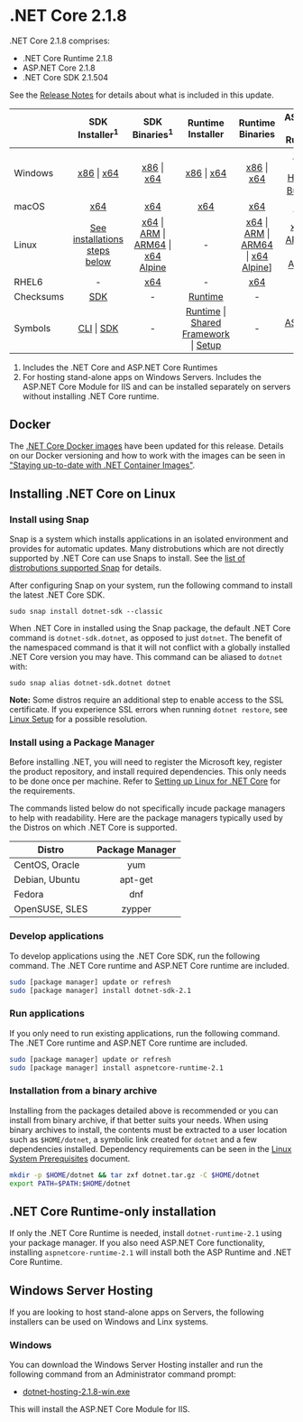 # .NET Core 2.1.8

.NET Core 2.1.8 comprises:

* .NET Core Runtime 2.1.8
* ASP.NET Core 2.1.8
* .NET Core SDK 2.1.504

See the [Release Notes](https://github.com/dotnet/core/blob/main/release-notes/2.1/2.1.8/2.1.8.md) for details about what is included in this update.

|           | SDK Installer<sup>1</sup>                        | SDK Binaries<sup>1</sup>                 | Runtime Installer                                        | Runtime Binaries                                 | ASP.NET Core Runtime           |
| --------- | :------------------------------------------:     | :----------------------:                 | :---------------------------:                            | :-------------------------:                      | :-----------------:            |
| Windows   | [x86][dotnet-sdk-win-x86.exe] \| [x64][dotnet-sdk-win-x64.exe] | [x86][dotnet-sdk-win-x86.zip] \| [x64][dotnet-sdk-win-x64.zip] | [x86][dotnet-runtime-win-x86.exe] \| [x64][dotnet-runtime-win-x64.exe] | [x86][dotnet-runtime-win-x86.zip] \| [x64][dotnet-runtime-win-x64.zip] | [x86][aspnetcore-runtime-win-x86.exe] \| [x64][aspnetcore-runtime-win-x64.exe] <br> [Hosting Bundle][dotnet-hosting-win.exe]<sup>2</sup> |
| macOS     | [x64][dotnet-sdk-osx-x64.pkg]  | [x64][dotnet-sdk-osx-x64.tar.gz]     | [x64][dotnet-runtime-osx-x64.pkg] | [x64][dotnet-runtime-osx-x64.tar.gz] | [x64][aspnetcore-runtime-osx-x64.tar.gz]<sup>1</sup>
| Linux     | [See installations steps below][linux-install]   | [x64][dotnet-sdk-linux-x64.tar.gz] \| [ARM][dotnet-sdk-linux-arm.tar.gz] \| [ARM64][dotnet-sdk-linux-arm64.tar.gz] \| [x64 Alpine][dotnet-sdk-linux-musl-x64.tar.gz] | - | [x64][dotnet-runtime-linux-x64.tar.gz] \| [ARM][dotnet-runtime-linux-arm.tar.gz] \| [ARM64][dotnet-runtime-linux-arm64.tar.gz] \| [x64 Alpine][dotnet-runtime-linux-musl-x64.tar.gz]] | [x64][aspnetcore-runtime-linux-x64.tar.gz]<sup>1</sup>  \| [ARM32][aspnetcore-runtime-linux-arm.tar.gz]<sup>1</sup> \| [x64 Alpine][aspnetcore-runtime-linux-musl-x64.tar.gz]<sup>1</sup> |
| RHEL6     | -                                                | [x64][dotnet-sdk-rhel.6-x64.tar.gz]                    | -                                                        | [x64][dotnet-runtime-rhel.6-x64.tar.gz] | - |
| Checksums | [SDK][checksums-sdk]                             | -                                        | [Runtime][checksums-runtime]                             | - | - |
| Symbols   | [CLI][cli-symbols.zip] \| [SDK][dotnet-sdk-symbols.zip]  | -                                        | [Runtime][coreclr-symbols.zip] \| [Shared Framework][corefx-symbols.zip] \| [Setup][core-setup-symbols.zip] | - | [ASP.NET Core][aspnet-symbols.zip] |

1. Includes the .NET Core and ASP.NET Core Runtimes
2. For hosting stand-alone apps on Windows Servers. Includes the ASP.NET Core Module for IIS and can be installed separately on servers without installing .NET Core runtime.


## Docker

The [.NET Core Docker images](https://hub.docker.com/r/microsoft/dotnet/) have been updated for this release. Details on our Docker versioning and how to work with the images can be seen in ["Staying up-to-date with .NET Container Images"](https://blogs.msdn.microsoft.com/dotnet/2018/06/18/staying-up-to-date-with-net-container-images/).

## Installing .NET Core on Linux

### Install using Snap

Snap is a system which installs applications in an isolated environment and provides for automatic updates. Many distrobutions which are not directly supported by .NET Core can use Snaps to install. See the [list of distrobutions supported Snap](https://docs.snapcraft.io/installing-snapd/6735) for details.

After configuring Snap on your system, run the following command to install the latest .NET Core SDK.

`sudo snap install dotnet-sdk --classic`

When .NET Core in installed using the Snap package, the default .NET Core command is `dotnet-sdk.dotnet`, as opposed to just `dotnet`. The benefit of the namespaced command is that it will not conflict with a globally installed .NET Core version you may have. This command can be aliased to `dotnet` with:

`sudo snap alias dotnet-sdk.dotnet dotnet`

**Note:** Some distros require an additional step to enable access to the SSL certificate. If you experience SSL errors when running `dotnet restore`, see [Linux Setup](https://github.com/dotnet/core/blob/main/Documentation/linux-setup.md) for a possible resolution.

### Install using a Package Manager

Before installing .NET, you will need to register the Microsoft key, register the product repository, and install required dependencies. This only needs to be done once per machine. Refer to [Setting up Linux for .NET Core][linux-setup] for the requirements.

The commands listed below do not specifically incude package managers to help with readability. Here are the package managers typically used by the Distros on which .NET Core is supported.

| Distro | Package Manager  |
| ---             | :----:  |
| CentOS, Oracle  | yum     |
| Debian, Ubuntu  | apt-get |
| Fedora          | dnf     |
| OpenSUSE, SLES  | zypper  |

### Develop applications
To develop applications using the .NET Core SDK, run the following command. The .NET Core runtime and ASP.NET Core runtime are included.

```bash
sudo [package manager] update or refresh
sudo [package manager] install dotnet-sdk-2.1
```

### Run applications
If you only need to run existing applications, run the following command. The .NET Core runtime and ASP.NET Core runtime are included.

```bash
sudo [package manager] update or refresh
sudo [package manager] install aspnetcore-runtime-2.1
```

### Installation from a binary archive

Installing from the packages detailed above is recommended or you can install from binary archive, if that better suits your needs. When using binary archives to install, the contents must be extracted to a user location such as `$HOME/dotnet`, a symbolic link created for `dotnet` and a few dependencies installed. Dependency requirements can be seen in the [Linux System Prerequisites](https://github.com/dotnet/core/blob/main/Documentation/linux-prereqs.md) document.

```bash
mkdir -p $HOME/dotnet && tar zxf dotnet.tar.gz -C $HOME/dotnet
export PATH=$PATH:$HOME/dotnet
```

## .NET Core Runtime-only installation

If only the .NET Core Runtime is needed, install `dotnet-runtime-2.1` using your package manager. If you also need ASP.NET Core functionality, installing `aspnetcore-runtime-2.1` will install both the ASP Runtime and .NET Core Runtime.

## Windows Server Hosting

If you are looking to host stand-alone apps on Servers, the following installers can be used on Windows and Linx systems.

### Windows

You can download the Windows Server Hosting installer and run the following command from an Administrator command prompt:

* [dotnet-hosting-2.1.8-win.exe][dotnet-hosting-win.exe]

This will install the ASP.NET Core Module for IIS.

[blob-runtime]: https://dotnetcli.blob.core.windows.net/dotnet/Runtime/
[blob-sdk]: https://dotnetcli.blob.core.windows.net/dotnet/Sdk/
[release-notes]: https://github.com/dotnet/core/blob/main/release-notes/2.1/2.1.8/2.1.8.md

[dotnet-runtime-linux-arm.tar.gz]: https://download.visualstudio.microsoft.com/download/pr/a36af597-586b-474b-8f91-9a1491b1b826/c56fac62f1ccc855afdd22bf2e9f7051/dotnet-runtime-2.1.8-linux-arm.tar.gz
[dotnet-runtime-linux-arm64.tar.gz]: https://download.visualstudio.microsoft.com/download/pr/46389bf1-b9e6-4a5e-9a99-2553f97abf4d/95d179c200d11593b363848d771e6be7/dotnet-runtime-2.1.8-linux-arm64.tar.gz
[dotnet-runtime-linux-musl-x64.tar.gz]: https://download.visualstudio.microsoft.com/download/pr/eeacc181-7b17-49a7-9664-cecdc8d2ab40/30222417a9866c9512bb96290770c73c/dotnet-runtime-2.1.8-linux-musl-x64.tar.gz
[dotnet-runtime-linux-x64.tar.gz]: https://download.visualstudio.microsoft.com/download/pr/eae50d35-ec30-4416-829a-36e8b5158f22/52d8370bea6e696cee4280bec0eda4bc/dotnet-runtime-2.1.8-linux-x64.tar.gz
[dotnet-runtime-osx-x64.pkg]: https://download.visualstudio.microsoft.com/download/pr/492b8744-10e1-47da-8bb3-6878dc3eed3e/b830851d9937aa83525b2a6088f91db6/dotnet-runtime-2.1.8-osx-x64.pkg
[dotnet-runtime-osx-x64.tar.gz]: https://download.visualstudio.microsoft.com/download/pr/0a8df2f2-bc67-455a-8df1-0f2395158eb2/0b42613ec436997900bda0696dabc54c/dotnet-runtime-2.1.8-osx-x64.tar.gz
[dotnet-runtime-rhel.6-x64.tar.gz]: https://download.visualstudio.microsoft.com/download/pr/713b711d-7f14-4dc5-959f-972392f7cd74/72187ac69f815e2f01a0c7a628e09f24/dotnet-runtime-2.1.8-rhel.6-x64.tar.gz
[dotnet-runtime-win-arm.zip]: https://download.visualstudio.microsoft.com/download/pr/8e05da2e-4300-41e7-bbc1-474db3aa9166/d2e0d4c9290067eed76b2c5d8677d524/dotnet-runtime-2.1.8-win-arm.zip
[dotnet-runtime-win-arm64.zip]: https://download.visualstudio.microsoft.com/download/pr/1ed7bac3-d0a1-4ef3-8b67-2f55b7d4bf0f/e524f264a6384c7f005818353e4b8703/dotnet-runtime-2.1.8-win-arm64.zip
[dotnet-runtime-win-x64.exe]: https://download.visualstudio.microsoft.com/download/pr/c551fea4-c065-4142-9556-4d78fb949284/efe7c2ef2d51331bd0fced6ea0eadf08/dotnet-runtime-2.1.8-win-x64.exe
[dotnet-runtime-win-x64.zip]: https://download.visualstudio.microsoft.com/download/pr/9b5aa463-d86c-4f8c-8dbb-26e323021246/3b75b083359c97b79da538cf40b041a0/dotnet-runtime-2.1.8-win-x64.zip
[dotnet-runtime-win-x86.exe]: https://download.visualstudio.microsoft.com/download/pr/1f94a87b-7a17-430c-a860-c18d4989ee5c/c1f4b946d3ae9bbd95413636d334d0ab/dotnet-runtime-2.1.8-win-x86.exe
[dotnet-runtime-win-x86.zip]: https://download.visualstudio.microsoft.com/download/pr/80cf31e3-1835-4ad1-965d-4971589fe501/7c4bf547ee314069b2482b22dbc778e8/dotnet-runtime-2.1.8-win-x86.zip
[aspnetcore-runtime-linux-arm.tar.gz]: https://download.visualstudio.microsoft.com/download/pr/43b1eaf3-f6dd-425c-80d1-137d28081f78/9dd9acff1aeac4f4ac994df2b05578ab/aspnetcore-runtime-2.1.8-linux-arm.tar.gz
[aspnetcore-runtime-linux-musl-x64.tar.gz]: https://download.visualstudio.microsoft.com/download/pr/c39af076-0ec1-4880-958e-6a50f9e18ee6/610247ccb388f86e9706f2f86d0e6874/aspnetcore-runtime-2.1.8-linux-musl-x64.tar.gz
[aspnetcore-runtime-linux-x64.tar.gz]: https://download.visualstudio.microsoft.com/download/pr/927cbf41-157f-488b-ac7d-32034defebc3/41b011418f795d5a76bf930ad57a055b/aspnetcore-runtime-2.1.8-linux-x64.tar.gz
[aspnetcore-runtime-osx-x64.tar.gz]: https://download.visualstudio.microsoft.com/download/pr/dba15b05-0c93-4d8b-89a1-c24eb1c71412/90354379b88f50f6bf17634e9260905f/aspnetcore-runtime-2.1.8-osx-x64.tar.gz
[aspnetcore-runtime-win-x64.exe]: https://download.visualstudio.microsoft.com/download/pr/22dccc6e-d3d9-4d1f-8a60-de7fed0bcc77/58c9a9101a49605f4b62ed3139492408/aspnetcore-runtime-2.1.8-win-x64.exe
[aspnetcore-runtime-win-x64.zip]: https://download.visualstudio.microsoft.com/download/pr/874e6430-08dc-45bf-ba49-9c8871a3f53e/cac4601c6e16af65dacae363b0bd3559/aspnetcore-runtime-2.1.8-win-x64.zip
[aspnetcore-runtime-win-x86.exe]: https://download.visualstudio.microsoft.com/download/pr/9ab30138-4a37-455c-bb62-a357862919b2/2e61c5254b1fa0e3118cf4f253d54f6b/aspnetcore-runtime-2.1.8-win-x86.exe
[aspnetcore-runtime-win-x86.zip]: https://download.visualstudio.microsoft.com/download/pr/776197cf-38e6-45e0-a10a-d2c30619346a/6e42301fd0d075076484f7c6e99ef58e/aspnetcore-runtime-2.1.8-win-x86.zip
[dotnet-hosting-win.exe]: https://download.visualstudio.microsoft.com/download/pr/c2b2968d-022d-4889-afd0-b02010813c94/bd315e931f55eecfdaea258cf3dee48e/dotnet-hosting-2.1.8-win.exe
[dotnet-sdk-linux-arm.tar.gz]: https://download.visualstudio.microsoft.com/download/pr/48d0a1d0-78a7-4bf9-a349-306d317a349f/5f28d7ce059d8d65dbe367821f40a16e/dotnet-sdk-2.1.504-linux-arm.tar.gz
[dotnet-sdk-linux-arm64.tar.gz]: https://download.visualstudio.microsoft.com/download/pr/5912b468-1221-48dc-9339-79506418e22f/2fd380bf8aa123ec8ea8c3046ad142e9/dotnet-sdk-2.1.504-linux-arm64.tar.gz
[dotnet-sdk-linux-musl-x64.tar.gz]: https://download.visualstudio.microsoft.com/download/pr/074db8c2-0e35-442a-81e4-10c8e23d5301/8a214d199985584c3d7be3c079b57e63/dotnet-sdk-2.1.504-linux-musl-x64.tar.gz
[dotnet-sdk-linux-x64.tar.gz]: https://download.visualstudio.microsoft.com/download/pr/b35cf035-09d9-444a-8f62-c972fd6f2be0/4068a391164715232bbf4477b349643f/dotnet-sdk-2.1.504-linux-x64.tar.gz
[dotnet-sdk-osx-x64.pkg]: https://download.visualstudio.microsoft.com/download/pr/01e846dd-d59f-456d-8c14-36343ca2084b/65f68ebb4342adfb8bce337411d8aecc/dotnet-sdk-2.1.504-osx-x64.pkg
[dotnet-sdk-osx-x64.tar.gz]: https://download.visualstudio.microsoft.com/download/pr/68152d1c-8ed5-4fc1-9894-8956c33fe4c8/73425e378edcfce4c8537c37a5ec7649/dotnet-sdk-2.1.504-osx-x64.tar.gz
[dotnet-sdk-rhel.6-x64.tar.gz]: https://download.visualstudio.microsoft.com/download/pr/b7526d13-c0af-4c0d-bc74-66f5b09cd915/688e38a1bbba5a67d9e4d0b6f6056756/dotnet-sdk-2.1.504-rhel.6-x64.tar.gz
[dotnet-sdk-win-x64.exe]: https://download.visualstudio.microsoft.com/download/pr/1dcd5e24-25da-40dc-9996-4db675c1c22d/e154ee2beeb1eec4e9b049a8d3740c80/dotnet-sdk-2.1.504-win-x64.exe
[dotnet-sdk-win-x64.zip]: https://download.visualstudio.microsoft.com/download/pr/88364f95-160b-4820-9a5b-1d00b619dee7/5021f130569e524eacc2e3a8e6933e62/dotnet-sdk-2.1.504-win-x64.zip
[dotnet-sdk-win-x86.exe]: https://download.visualstudio.microsoft.com/download/pr/3cf20226-fe88-4879-be05-f662f99c4a3a/65602cb8ae7a87a532dd25c11237cf6a/dotnet-sdk-2.1.504-win-x86.exe
[dotnet-sdk-win-x86.zip]: https://download.visualstudio.microsoft.com/download/pr/52f4576e-d2d2-4b57-a5cd-6a8561b86b5f/ef765a8e9a2fa3ab55449e09eb5f513f/dotnet-sdk-2.1.504-win-x86.zip
[aspnet-symbols.zip]: https://download.visualstudio.microsoft.com/download/pr/284653cf-d4b8-459b-b956-084a7ceb604b/1da506036feb060c4a8cd15890c1b250/aspnet-2.1.8-symbols.zip
[cli-symbols.zip]: https://download.visualstudio.microsoft.com/download/pr/8a82d06e-3d16-497a-b461-58848d7add64/c3427c0a5dc1dff0498ff0af92d77bd3/cli-2.1.8-symbols.zip
[core-setup-symbols.zip]: https://download.visualstudio.microsoft.com/download/pr/ec4c3a49-2864-42f3-bd76-006e000746b8/9e70f83ab9016f136ddd5107239dbbd5/core-setup-2.1.8-symbols.zip
[coreclr-symbols.zip]: https://download.visualstudio.microsoft.com/download/pr/613d85ee-19be-46be-b454-a41497faf9d7/26945496c0862c63783c088618d26566/coreclr-2.1.8-symbols.zip
[corefx-symbols.zip]: https://download.visualstudio.microsoft.com/download/pr/d358c132-d850-4d4f-be7a-6e01dfe7d47c/fdd803392b44e577eb8b221d4f6ffb4f/corefx-2.1.8-symbols.zip
[dotnet-sdk-symbols.zip]: https://download.visualstudio.microsoft.com/download/pr/3bde9854-d226-4dc8-b702-5b7dd6fa687b/a5cdfb1edefb834c8413709f0016d63f/dotnet-sdk-2.1.8-symbols.zip

[checksums-runtime]: https://dotnetcli.blob.core.windows.net/dotnet/checksums/2.1.8-runtime-sha.txt
[checksums-sdk]: https://dotnetcli.blob.core.windows.net/dotnet/checksums/2.1.504-sdk-sha.txt

[linux-install]: https://docs.microsoft.com/dotnet/core/install/linux
[linux-setup]: https://github.com/dotnet/core/blob/main/Documentation/linux-setup.md

[dotnet-blog]: https://blogs.msdn.microsoft.com/dotnet/
